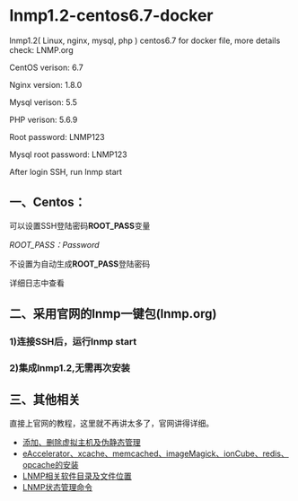 # lnmp1.2-centos6.7-docker
lnmp1.2( Linux, nginx, mysql, php ) centos6.7 for docker file, more details check: LNMP.org

CentOS verison: 6.7

Nginx version: 1.8.0

Mysql verison: 5.5

PHP verison: 5.6.9

Root password: LNMP123

Mysql root password: LNMP123

After login SSH, run lnmp start

## 一、Centos：
可以设置SSH登陆密码**ROOT_PASS**变量

*ROOT_PASS：Password*

不设置为自动生成**ROOT_PASS**登陆密码

详细日志中查看

## 二、采用官网的lnmp一键包(lnmp.org)
### 1)连接SSH后，运行lnmp start
### 2)集成lnmp1.2,无需再次安装

## 三、其他相关
直接上官网的教程，这里就不再讲太多了，官网讲得详细。
+ [添加、删除虚拟主机及伪静态管理](http://lnmp.org/faq/lnmp-vhost-add-howto.html "添加、删除虚拟主机及伪静态管理")
+ [eAccelerator、xcache、memcached、imageMagick、ionCube、redis、opcache的安装](http://lnmp.org/faq/addons.html "eAccelerator、xcache、memcached、imageMagick、ionCube、redis、opcache的安装")
+ [LNMP相关软件目录及文件位置](http://lnmp.org/faq/lnmp-software-list.html "LNMP相关软件目录及文件位置")
+ [LNMP状态管理命令](http://lnmp.org/faq/lnmp-status-manager.html "LNMP状态管理命令")
